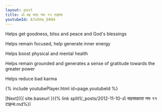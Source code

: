 ```yaml
---
layout: post
title: ॐ ग्रह पठए नमः ११ टाइम्स
youtubeId: A7xhhe_b994
---
```

 
 
Helps get goodness, bliss and peace and God's blessings
 
Helps remain focused, help generate inner energy 
 
Helps boost physical and mental health 
 
Helps remain grounded and generates a sense of gratitude towards the greater power 
 
Helps reduce bad karma
 
 
 
 


{% include youtubePlayer.html id=page.youtubeId %}
 
[Next]({{ site.baseurl }}{% link  split1/_posts/2012-11-10-ॐ सहस्राक्षाता नमः ११ टाइम्स.md%})
 
